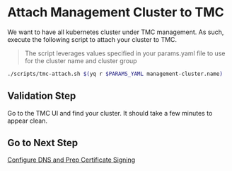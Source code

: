# Attach Management Cluster to TMC

We want to have all kubernetes cluster under TMC management.  As such, execute the following script to attach your cluster to TMC.

> The script leverages values specified in your params.yaml file to use for the cluster name and cluster group

```bash
./scripts/tmc-attach.sh $(yq r $PARAMS_YAML management-cluster.name)
```

## Validation Step

Go to the TMC UI and find your cluster.  It should take a few minutes to appear clean.

## Go to Next Step

[Configure DNS and Prep Certificate Signing](03_dns_certs_mgmt.md)
